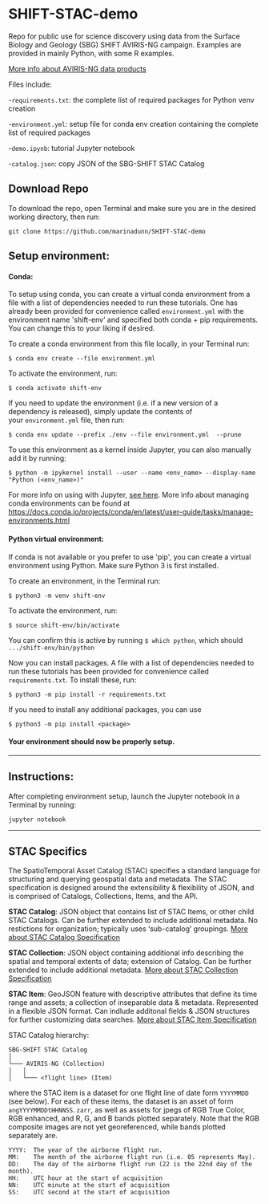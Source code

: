 # SHIFT-STAC-demo
Repo for public use for science discovery using data from the Surface Biology and Geology (SBG) SHIFT AVIRIS-NG campaign. Examples are provided in mainly Python, with some R examples.

[More info about AVIRIS-NG data products](https://avirisng.jpl.nasa.gov/dataportal/)

Files include:

-`requirements.txt`: the complete list of required packages for Python venv creation

-`environment.yml`: setup file for conda env creation containing the complete list of required packages

-`demo.ipynb`: tutorial Jupyter notebook

-`catalog.json`: copy JSON of the SBG-SHIFT STAC Catalog

## Download Repo

To download the repo, open Terminal and make sure you are in the desired working directory, then run:

`git clone https://github.com/marinadunn/SHIFT-STAC-demo`

## Setup environment:

#### Conda: 
To setup using conda, you can create a virtual conda environment from a file with a list of dependencies needed to run these tutorials. One has already been provided for convenience called `environment.yml` with the environment name 'shift-env’ and specified both conda + pip requirements. You can change this to your liking if desired. 

To create a conda environment from this file locally, in your Terminal run:

`$ conda env create --file environment.yml`

To activate the environment, run:

`$ conda activate shift-env`

If you need to update the environment (i.e. if a new version of a dependency is released), simply update the contents of your `environment.yml` file, then run:

`$ conda env update --prefix ./env --file environment.yml  --prune`

To use this environment as a kernel inside Jupyter, you can also manually add it by running:

`$ python -m ipykernel install --user --name <env_name> --display-name "Python (<env_name>)"`

For more info on using with Jupyter, [see here](https://medium.com/@sachinjose31/install-tensorflow-gpu-and-use-it-using-kernel-in-jupyter-6d82c8c5e468).
More info about managing conda environments can be found at https://docs.conda.io/projects/conda/en/latest/user-guide/tasks/manage-environments.html

#### Python virtual environment: 
If conda is not available or you prefer to use 'pip', you can create a virtual environment using Python. Make sure Python 3 is first installed.

To create an environment, in the Terminal run:

`$ python3 -m venv shift-env`

To activate the environment, run:

`$ source shift-env/bin/activate`

You can confirm this is active by running `$ which python`, which should `.../shift-env/bin/python`

Now you can install packages. A file with a list of dependencies needed to run these tutorials has been provided for convenience called `requirements.txt`. To install these, run:

`$ python3 -m pip install -r requirements.txt`

If you need to install any additional packages, you can use 

`$ python3 -m pip install <package>`

#### Your environment should now be properly setup. 

-----------------------------------------------------------------------------------------------------------

## Instructions:

After completing environment setup, launch the Jupyter notebook in a Terminal by running:

`jupyter notebook`

-----------------------------------------------------------------------------------------------------------

## STAC Specifics
The SpatioTemporal Asset Catalog (STAC) specifies a standard language for structuring and querying geospatial data and metadata. The STAC specification is designed around the extensibility & flexibility of JSON, and is comprised of Catalogs, Collections, Items, and the API.

**STAC Catalog**: JSON object that contains list of STAC Items, or other child STAC Catalogs. Can be further extended to include additional metadata. No restictions for organization; typically uses ‘sub-catalog’ groupings. [More about STAC Catalog Specification](https://github.com/radiantearth/stac-spec/tree/master/catalog-spec)

**STAC Collection**: JSON object containing additional info describing the spatial and temporal extents of data; extension of Catalog. Can be further extended to include additional metadata. [More about STAC Collection Specification](https://github.com/radiantearth/stac-spec/blob/master/collection-spec/collection-spec.md)

**STAC Item**: GeoJSON feature with descriptive attributes that define its time range and assets; a collection of inseparable data & metadata. Represented in a flexible JSON format. Can indlude additonal fields & JSON structures for further customizing data searches. [More about STAC Item Specification](https://github.com/radiantearth/stac-spec/blob/master/item-spec/item-spec.md)

STAC Catalog hierarchy:
```
SBG-SHIFT STAC Catalog 
│
└─── AVIRIS-NG (Collection)
│   │
│   └─── <flight line> (Item)
```
where the STAC item is a dataset for one flight line of date form `YYYYMMDD` (see below). For each of these items, the dataset is an asset of form `angYYYYMMDDtHHNNSS.zarr`, as well as assets for jpegs of RGB True Color, RGB enhanced, and R, G, and B bands plotted separately. Note that the RGB composite images are not yet georeferenced, while bands plotted separately are.

```  
YYYY:  The year of the airborne flight run.
MM:    The month of the airborne flight run (i.e. 05 represents May).
DD:    The day of the airborne flight run (22 is the 22nd day of the month).
HH:    UTC hour at the start of acquisition
NN:    UTC minute at the start of acquisition
SS:    UTC second at the start of acquisition
```  
